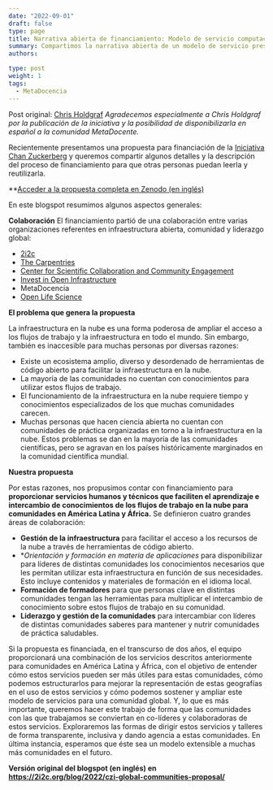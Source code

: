 ```yaml
---
date: "2022-09-01"
draft: false
type: page
title: Narrativa abierta de financiamiento: Modelo de servicio computacional interactivo y colaborativo para comunidades globales
summary: Compartimos la narrativa abierta de un modelo de servicio presentado colaborativamente
authors: 

type: post
weight: 1
tags: 
  - MetaDocencia
---
```



Post original: [Chris Holdgraf](https://2i2c.org/author/chris-holdgraf/)
*Agradecemos especialmente a Chris Holdgraf por la publicación de la iniciativa y la posibilidad de disponibilizarla en español a la comunidad MetaDocente.*

Recientemente presentamos una propuesta para financiación de la [Iniciativa Chan Zuckerberg](https://chanzuckerberg.com/) y queremos compartir algunos detalles y la descripción del proceso de financiamiento para que otras personas puedan leerla y reutilizarla.

**[Acceder a la propuesta completa en Zenodo (en inglés)](https://zenodo.org/record/7025288#.YxCi6naZNPY)

En este blogspot resumimos algunos aspectos generales:

**Colaboración**
El financiamiento partió de una colaboración entre varias organizaciones referentes en infraestructura abierta, comunidad y liderazgo global:
- [2i2c](https://2i2c.org/)
- [The Carpentries](https://carpentries.org/about/)
- [Center for Scientific Collaboration and Community Engagement](https://www.cscce.org/)
- [Invest in Open Infrastructure](https://investinopen.org/)
- MetaDocencia
- [Open Life Science](https://openlifesci.org/)

**El problema que genera la propuesta**

La infraestructura en la nube es una forma poderosa de ampliar el acceso a los flujos de trabajo y la infraestructura en todo el mundo. Sin embargo, también es inaccesible para muchas personas por diversas razones:
- Existe un ecosistema amplio, diverso y desordenado de herramientas de código abierto para facilitar la infraestructura en la nube.
- La mayoría de las comunidades no cuentan con conocimientos para utilizar estos flujos de trabajo.
- El funcionamiento de la infraestructura en la nube requiere tiempo y conocimientos especializados de los que muchas comunidades carecen.
- Muchas personas que hacen ciencia abierta no cuentan con comunidades de práctica organizadas en torno a la infraestructura en la nube.
Estos problemas se dan en la mayoría de las comunidades científicas, pero se agravan en los países históricamente marginados en la comunidad científica mundial.

**Nuestra propuesta**

Por estas razones, nos propusimos contar con financiamiento para **proporcionar servicios humanos y técnicos que faciliten el aprendizaje e intercambio de conocimientos de los flujos de trabajo en la nube para comunidades en América Latina y África.**
Se definieron cuatro grandes áreas de colaboración:
- **Gestión de la infraestructura** para facilitar el acceso a los recursos de la nube a través de herramientas de código abierto.
- **Orientación y formación en materia de aplicaciones* para disponibilizar para líderes de distintas comunidades los conocimientos necesarios que les permitan utilizar esta infraestructura en función de sus necesidades. Esto incluye contenidos y materiales de formación en el idioma local.
- **Formación de formadores** para que personas clave en distintas comunidades tengan las herramientas para multiplicar el intercambio de conocimiento sobre estos flujos de trabajo en su comunidad.
- **Liderazgo y gestión de la comunidades** para intercambiar con líderes de distintas comunidades saberes para mantener y nutrir comunidades de práctica saludables.

Si la propuesta es financiada, en el transcurso de dos años, el equipo proporcionará una combinación de los servicios descritos anteriormente para comunidades en América Latina y África, con el objetivo de entender cómo estos servicios pueden ser más útiles para estas comunidades, cómo podemos estructurarlos para mejorar la representación de estas geografías en el uso de estos servicios y cómo podemos sostener y ampliar este modelo de servicios para una comunidad global.
Y, lo que es más importante, queremos hacer este trabajo de forma que las comunidades con las que trabajamos se conviertan en co-líderes y colaboradoras de estos servicios. Exploraremos las formas de dirigir estos servicios y talleres de forma transparente, inclusiva y dando agencia a estas comunidades. En última instancia, esperamos que éste sea un modelo extensible a muchas más comunidades en el futuro.

**Versión original del blogspot (en inglés) en https://2i2c.org/blog/2022/czi-global-communities-proposal/**
